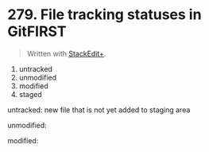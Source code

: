 # 279. File tracking statuses in GitFIRST


> Written with [StackEdit+](https://stackedit.net/).


1. untracked
2. unmodified
3. modified
4. staged

untracked: new file that is not yet added to staging area

unmodified: 

modified:
<!--stackedit_data:
eyJoaXN0b3J5IjpbLTE0MTE2Mjg5NzZdfQ==
-->